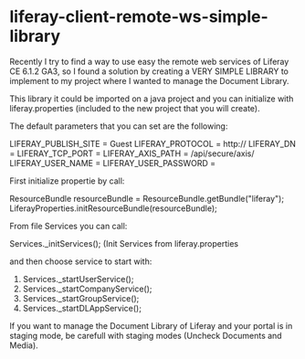 liferay-client-remote-ws-simple-library
=======================================

Recently I try to find a way to use easy the remote web services of Liferay CE 6.1.2 GA3, so I found a solution by creating a VERY SIMPLE LIBRARY to implement to my project where I wanted to manage the Document Library.

This library it could be imported on a java project and you can initialize with liferay.properties (included to the new project that you will create).

The default parameters that you can set are the following:

LIFERAY_PUBLISH_SITE = Guest
LIFERAY_PROTOCOL = http://
LIFERAY_DN = <Domain Name>
LIFERAY_TCP_PORT = <Port>
LIFERAY_AXIS_PATH = /api/secure/axis/
LIFERAY_USER_NAME = <Screen Name or Email>
LIFERAY_USER_PASSWORD = <Password>


First initialize propertie by call:

ResourceBundle resourceBundle = ResourceBundle.getBundle("liferay");
LiferayProperties.initResourceBundle(resourceBundle);


From file Services you can call:

Services._initServices(); (Init Services from liferay.properties 

and then choose service to start with:

1) Services._startUserService();
2) Services._startCompanyService();
3) Services._startGroupService();
4) Services._startDLAppService();


If you want to manage the Document Library of Liferay and your portal is in staging mode, be carefull with staging modes (Uncheck Documents and Media).


